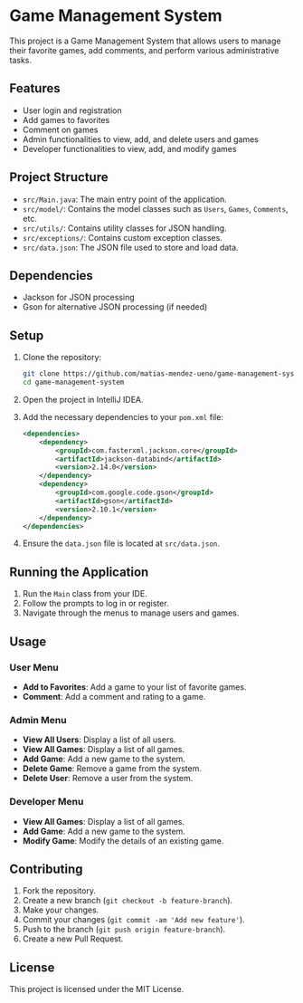# Game Management System

This project is a Game Management System that allows users to manage their favorite games, add comments, and perform various administrative tasks.

## Features

- User login and registration
- Add games to favorites
- Comment on games
- Admin functionalities to view, add, and delete users and games
- Developer functionalities to view, add, and modify games

## Project Structure

- `src/Main.java`: The main entry point of the application.
- `src/model/`: Contains the model classes such as `Users`, `Games`, `Comments`, etc.
- `src/utils/`: Contains utility classes for JSON handling.
- `src/exceptions/`: Contains custom exception classes.
- `src/data.json`: The JSON file used to store and load data.

## Dependencies

- Jackson for JSON processing
- Gson for alternative JSON processing (if needed)

## Setup

1. Clone the repository:
    ```sh
    git clone https://github.com/matias-mendez-ueno/game-management-system.git
    cd game-management-system
    ```

2. Open the project in IntelliJ IDEA.

3. Add the necessary dependencies to your `pom.xml` file:
    ```xml
    <dependencies>
        <dependency>
            <groupId>com.fasterxml.jackson.core</groupId>
            <artifactId>jackson-databind</artifactId>
            <version>2.14.0</version>
        </dependency>
        <dependency>
            <groupId>com.google.code.gson</groupId>
            <artifactId>gson</artifactId>
            <version>2.10.1</version>
        </dependency>
    </dependencies>
    ```

4. Ensure the `data.json` file is located at `src/data.json`.

## Running the Application

1. Run the `Main` class from your IDE.
2. Follow the prompts to log in or register.
3. Navigate through the menus to manage users and games.

## Usage

### User Menu

- **Add to Favorites**: Add a game to your list of favorite games.
- **Comment**: Add a comment and rating to a game.

### Admin Menu

- **View All Users**: Display a list of all users.
- **View All Games**: Display a list of all games.
- **Add Game**: Add a new game to the system.
- **Delete Game**: Remove a game from the system.
- **Delete User**: Remove a user from the system.

### Developer Menu

- **View All Games**: Display a list of all games.
- **Add Game**: Add a new game to the system.
- **Modify Game**: Modify the details of an existing game.

## Contributing

1. Fork the repository.
2. Create a new branch (`git checkout -b feature-branch`).
3. Make your changes.
4. Commit your changes (`git commit -am 'Add new feature'`).
5. Push to the branch (`git push origin feature-branch`).
6. Create a new Pull Request.

## License

This project is licensed under the MIT License.